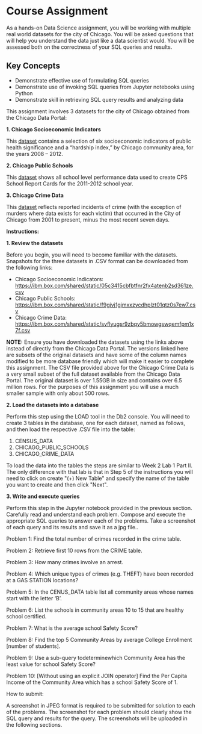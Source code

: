 # Course Assignment

As a hands-on Data Science assignment, you will be working with multiple real world datasets for the city of Chicago. You will be asked questions that will help you understand the data just like a data scientist would. You will be assessed both on the correctness of your SQL queries and results.

## Key Concepts
- Demonstrate effective use of formulating SQL queries
- Demonstrate use of invoking SQL queries from Jupyter notebooks using Python
- Demonstrate skill in retrieving SQL query results and analyzing data


This assignment involves 3 datasets for the city of Chicago obtained from the Chicago Data Portal:

**1. Chicago Socioeconomic Indicators**

This [dataset](https://data.cityofchicago.org/Health-Human-Services/Census-Data-Selected-socioeconomic-indicators-in-C/kn9c-c2s2) contains a selection of six socioeconomic indicators of public health significance and a “hardship index,” by Chicago community area, for the years 2008 – 2012.

**2. Chicago Public Schools**

This [dataset](https://data.cityofchicago.org/Education/Chicago-Public-Schools-Progress-Report-Cards-2011-/9xs2-f89t) shows all school level performance data used to create CPS School Report Cards for the 2011-2012 school year.

**3. Chicago Crime Data**

This [dataset](https://data.cityofchicago.org/Public-Safety/Crimes-2001-to-present/ijzp-q8t2) reflects reported incidents of crime (with the exception of murders where data exists for each victim) that occurred in the City of Chicago from 2001 to present, minus the most recent seven days.

**Instructions:**

**1. Review the datasets**

Before you begin, you will need to become familiar with the datasets. Snapshots for the three datasets in .CSV format can be downloaded from the following links:

- Chicago Socioeconomic Indicators: https://ibm.box.com/shared/static/05c3415cbfbtfnr2fx4atenb2sd361ze.csv
- Chicago Public Schools: https://ibm.box.com/shared/static/f9gjvj1gjmxxzycdhplzt01qtz0s7ew7.csv
- Chicago Crime Data: https://ibm.box.com/shared/static/svflyugsr9zbqy5bmowgswqemfpm1x7f.csv

**NOTE:** Ensure you have downloaded the datasets using the links above instead of directly from the Chicago Data Portal. The versions linked here are subsets of the original datasets and have some of the column names modified to be more database friendly which will make it easier to complete this assignment. The CSV file provided above for the Chicago Crime Data is a very small subset of the full dataset available from the Chicago Data Portal. The original dataset is over 1.55GB in size and contains over 6.5 million rows. For the purposes of this assignment you will use a much smaller sample with only about 500 rows.

**2. Load the datasets into a database**

Perform this step using the LOAD tool in the Db2 console. You will need to create 3 tables in the database, one for each dataset, named as follows, and then load the respective .CSV file into the table:

1. CENSUS_DATA
2. CHICAGO_PUBLIC_SCHOOLS
3. CHICAGO_CRIME_DATA

To load the data into the tables the steps are similar to Week 2 Lab 1 Part II. The only difference with that lab is that in Step 5 of the instructions you will need to click on create "(+) New Table" and specify the name of the table you want to create and then click "Next".


**3. Write and execute queries**

Perform this step in the Jupyter notebook provided in the previous section. Carefully read and understand each problem. Compose and execute the appropriate SQL queries to answer each of the problems. Take a screenshot of each query and its results and save it as a jpg file..

Problem 1: Find the total number of crimes recorded in the crime table.

Problem 2: Retrieve first 10 rows from the CRIME table.

Problem 3: How many crimes involve an arrest.

Problem 4: Which unique types of crimes (e.g. THEFT) have been recorded at a GAS STATION locations?

Problem 5: In the CENUS_DATA table list all community areas whose names start with the letter ‘B’.

Problem 6: List the schools in community areas 10 to 15 that are healthy school certified.

Problem 7: What is the average school Safety Score?

Problem 8: Find the top 5 Community Areas by average College Enrollment [number of students].

Problem 9: Use a sub-query todeterminewhich Community Area has the least value for school Safety Score?

Problem 10: [Without using an explicit JOIN operator] Find the Per Capita Income of the Community Area which has a school Safety Score of 1.

How to submit:

A screenshot in JPEG format is required to be submitted for solution to each of the problems. The screenshot for each problem should clearly show the SQL query and results for the query. The screenshots will be uploaded in the following sections.
